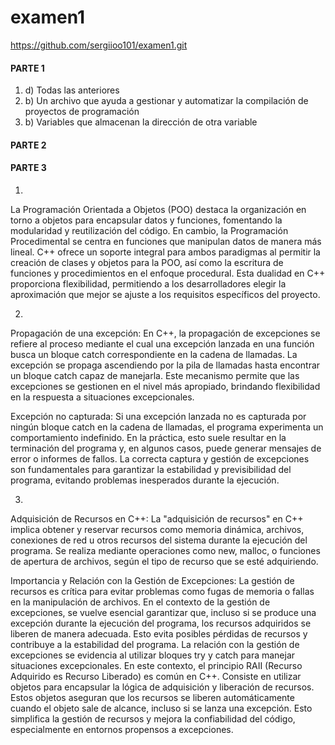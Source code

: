 # examen1
https://github.com/sergiioo101/examen1.git

#### PARTE 1
1. d) Todas las anteriores
2. b) Un archivo que ayuda a gestionar y automatizar la compilación de proyectos de programación
3. b) Variables que almacenan la dirección de otra variable

#### PARTE 2


#### PARTE 3
1.
La Programación Orientada a Objetos (POO) destaca la organización en torno a objetos para encapsular datos y funciones, fomentando la modularidad y reutilización del código. En cambio, la Programación Procedimental se centra en funciones que manipulan datos de manera más lineal. C++ ofrece un soporte integral para ambos paradigmas al permitir la creación de clases y objetos para la POO, así como la escritura de funciones y procedimientos en el enfoque procedural. Esta dualidad en C++ proporciona flexibilidad, permitiendo a los desarrolladores elegir la aproximación que mejor se ajuste a los requisitos específicos del proyecto.

2. 
Propagación de una excepción:
En C++, la propagación de excepciones se refiere al proceso mediante el cual una excepción lanzada en una función busca un bloque catch correspondiente en la cadena de llamadas. La excepción se propaga ascendiendo por la pila de llamadas hasta encontrar un bloque catch capaz de manejarla. Este mecanismo permite que las excepciones se gestionen en el nivel más apropiado, brindando flexibilidad en la respuesta a situaciones excepcionales.

Excepción no capturada:
Si una excepción lanzada no es capturada por ningún bloque catch en la cadena de llamadas, el programa experimenta un comportamiento indefinido. En la práctica, esto suele resultar en la terminación del programa y, en algunos casos, puede generar mensajes de error o informes de fallos. La correcta captura y gestión de excepciones son fundamentales para garantizar la estabilidad y previsibilidad del programa, evitando problemas inesperados durante la ejecución.

3.
Adquisición de Recursos en C++:
La "adquisición de recursos" en C++ implica obtener y reservar recursos como memoria dinámica, archivos, conexiones de red u otros recursos del sistema durante la ejecución del programa. Se realiza mediante operaciones como new, malloc, o funciones de apertura de archivos, según el tipo de recurso que se esté adquiriendo.

Importancia y Relación con la Gestión de Excepciones:
La gestión de recursos es crítica para evitar problemas como fugas de memoria o fallas en la manipulación de archivos. En el contexto de la gestión de excepciones, se vuelve esencial garantizar que, incluso si se produce una excepción durante la ejecución del programa, los recursos adquiridos se liberen de manera adecuada. Esto evita posibles pérdidas de recursos y contribuye a la estabilidad del programa. La relación con la gestión de excepciones se evidencia al utilizar bloques try y catch para manejar situaciones excepcionales. En este contexto, el principio RAII (Recurso Adquirido es Recurso Liberado) es común en C++. Consiste en utilizar objetos para encapsular la lógica de adquisición y liberación de recursos. Estos objetos aseguran que los recursos se liberen automáticamente cuando el objeto sale de alcance, incluso si se lanza una excepción. Esto simplifica la gestión de recursos y mejora la confiabilidad del código, especialmente en entornos propensos a excepciones.
